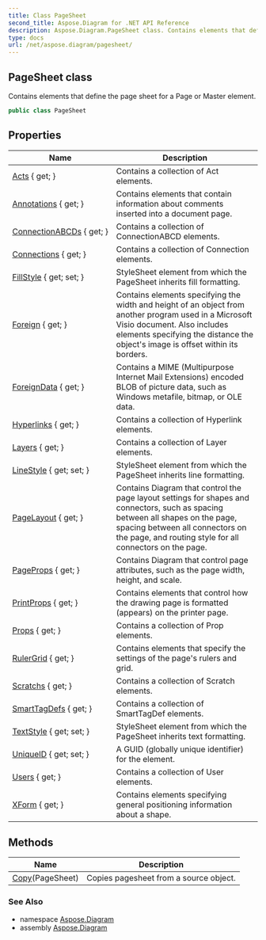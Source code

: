 ```yaml
---
title: Class PageSheet
second_title: Aspose.Diagram for .NET API Reference
description: Aspose.Diagram.PageSheet class. Contains elements that define the page sheet for a Page or Master element
type: docs
url: /net/aspose.diagram/pagesheet/
---
```

## PageSheet class

Contains elements that define the page sheet for a Page or Master element.

```csharp
public class PageSheet
```

## Properties

| Name | Description |
| --- | --- |
| [Acts](../../aspose.diagram/pagesheet/acts/) { get; } | Contains a collection of Act elements. |
| [Annotations](../../aspose.diagram/pagesheet/annotations/) { get; } | Contains elements that contain information about comments inserted into a document page. |
| [ConnectionABCDs](../../aspose.diagram/pagesheet/connectionabcds/) { get; } | Contains a collection of ConnectionABCD elements. |
| [Connections](../../aspose.diagram/pagesheet/connections/) { get; } | Contains a collection of Connection elements. |
| [FillStyle](../../aspose.diagram/pagesheet/fillstyle/) { get; set; } | StyleSheet element from which the PageSheet inherits fill formatting. |
| [Foreign](../../aspose.diagram/pagesheet/foreign/) { get; } | Contains elements specifying the width and height of an object from another program used in a Microsoft Visio document. Also includes elements specifying the distance the object's image is offset within its borders. |
| [ForeignData](../../aspose.diagram/pagesheet/foreigndata/) { get; } | Contains a MIME (Multipurpose Internet Mail Extensions) encoded BLOB of picture data, such as Windows metafile, bitmap, or OLE data. |
| [Hyperlinks](../../aspose.diagram/pagesheet/hyperlinks/) { get; } | Contains a collection of Hyperlink elements. |
| [Layers](../../aspose.diagram/pagesheet/layers/) { get; } | Contains a collection of Layer elements. |
| [LineStyle](../../aspose.diagram/pagesheet/linestyle/) { get; set; } | StyleSheet element from which the PageSheet inherits line formatting. |
| [PageLayout](../../aspose.diagram/pagesheet/pagelayout/) { get; } | Contains Diagram that control the page layout settings for shapes and connectors, such as spacing between all shapes on the page, spacing between all connectors on the page, and routing style for all connectors on the page. |
| [PageProps](../../aspose.diagram/pagesheet/pageprops/) { get; } | Contains Diagram that control page attributes, such as the page width, height, and scale. |
| [PrintProps](../../aspose.diagram/pagesheet/printprops/) { get; } | Contains elements that control how the drawing page is formatted (appears) on the printer page. |
| [Props](../../aspose.diagram/pagesheet/props/) { get; } | Contains a collection of Prop elements. |
| [RulerGrid](../../aspose.diagram/pagesheet/rulergrid/) { get; } | Contains elements that specify the settings of the page's rulers and grid. |
| [Scratchs](../../aspose.diagram/pagesheet/scratchs/) { get; } | Contains a collection of Scratch elements. |
| [SmartTagDefs](../../aspose.diagram/pagesheet/smarttagdefs/) { get; } | Contains a collection of SmartTagDef elements. |
| [TextStyle](../../aspose.diagram/pagesheet/textstyle/) { get; set; } | StyleSheet element from which the PageSheet inherits text formatting. |
| [UniqueID](../../aspose.diagram/pagesheet/uniqueid/) { get; set; } | A GUID (globally unique identifier) for the element. |
| [Users](../../aspose.diagram/pagesheet/users/) { get; } | Contains a collection of User elements. |
| [XForm](../../aspose.diagram/pagesheet/xform/) { get; } | Contains elements specifying general positioning information about a shape. |

## Methods

| Name | Description |
| --- | --- |
| [Copy](../../aspose.diagram/pagesheet/copy/)(PageSheet) | Copies pagesheet from a source object. |

### See Also

* namespace [Aspose.Diagram](../../aspose.diagram/)
* assembly [Aspose.Diagram](../../)


